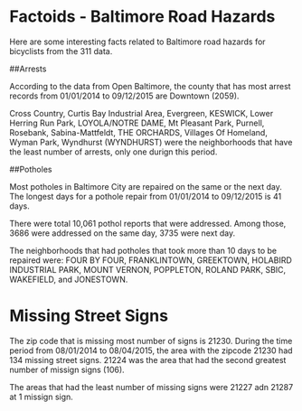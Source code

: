 Factoids - Baltimore Road Hazards
========================================= 
Here are some interesting facts related to Baltimore road hazards for bicyclists from the 311 data.

##Arrests

According to the data from Open Baltimore, the county that has most arrest records from 01/01/2014 to 09/12/2015 are Downtown (2059). 

Cross Country, Curtis Bay Industrial Area, Evergreen, KESWICK, Lower Herring Run Park, LOYOLA/NOTRE DAME, Mt Pleasant Park, Purnell, Rosebank, Sabina-Mattfeldt, THE ORCHARDS, Villages Of Homeland, Wyman Park, Wyndhurst (WYNDHURST) were the neighborhoods that have the least number of arrests, only one durign this period. 

##Potholes

Most potholes in Baltimore City are repaired on the same or the next day. The longest days for a pothole repair from 01/01/2014 to 09/12/2015 is 41 days.

There were total 10,061 pothol reports that were addressed. Among those, 3686 were addressed on the same day, 3735 were next day. 

The neighborhoods that had potholes that took more than 10 days to be repaired were: FOUR BY FOUR, FRANKLINTOWN, GREEKTOWN, HOLABIRD INDUSTRIAL PARK, MOUNT VERNON, POPPLETON, ROLAND PARK, SBIC, WAKEFIELD, and JONESTOWN. 

# Missing Street Signs

The zip code that is missing most number of signs is 21230. During the time period from 08/01/2014 to 08/04/2015, the area with the zipcode 21230 had 134 missing street signs. 21224 was the area that had the second greatest number of missign signs (106).

The areas that had the least number of missing signs were 21227 adn 21287 at 1 missign sign. 

